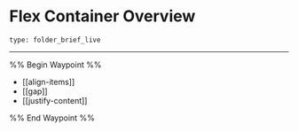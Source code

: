 # Flex Container Overview
 
```ccard
type: folder_brief_live
```
 
---

%% Begin Waypoint %%
- [[align-items]]
- [[gap]]
- [[justify-content]]

%% End Waypoint %%